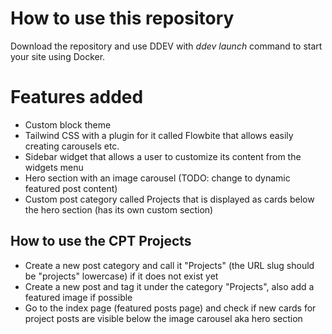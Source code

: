 # How to use this repository
Download the repository and use DDEV with *ddev launch* command to start your site using Docker.

# Features added
- Custom block theme
- Tailwind CSS with a plugin for it called Flowbite that allows easily creating carousels etc.
- Sidebar widget that allows a user to customize its content from the widgets menu
- Hero section with an image carousel (TODO: change to dynamic featured post content)
- Custom post category called Projects that is displayed as cards below the hero section (has its own custom section)

## How to use the CPT Projects
- Create a new post category and call it "Projects" (the URL slug should be "projects" lowercase) if it does not exist yet
- Create a new post and tag it under the category "Projects", also add a featured image if possible
- Go to the index page (featured posts page) and check if new cards for project posts are visible below the image carousel aka hero section
